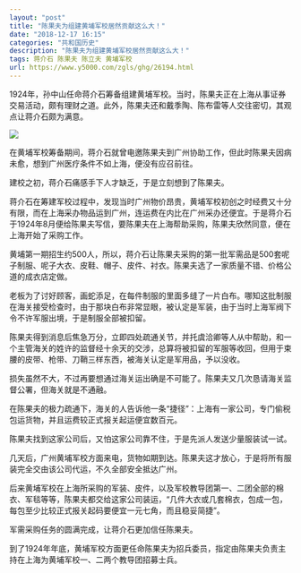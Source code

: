 ```yaml
---
layout: "post"
title: "陈果夫为组建黄埔军校居然贡献这么大！"
date: "2018-12-17 16:15"
categories: "共和国历史"
description: "陈果夫为组建黄埔军校居然贡献这么大！"
tags: 蒋介石 陈果夫 陈立夫 黄埔军校
url: https://www.y5000.com/zgls/ghg/26194.html
---
```






1924年，孙中山任命蒋介石筹备组建黄埔军校。当时，陈果夫正在上海从事证券交易活动，颇有理财之道。此外，陈果夫还和戴季陶、陈布雷等人交往密切，其观点让蒋介石颇为满意。

![](https://img.y5000.com/uploads/allimg/171102/13-1G102153052P5.jpg)

在黄埔军校筹备期间，蒋介石就曾电邀陈果夫到广州协助工作，但此时陈果夫因病未愈，想到广州医疗条件不如上海，便没有应召前往。

建校之初，蒋介石痛感手下人才缺乏，于是立刻想到了陈果夫。

蒋介石在筹建军校过程中，发现当时广州物价昂贵，黄埔军校初创之时经费又十分有限，而在上海采办物品运到广州，连运费在内比在广州采办还便宜。于是蒋介石于1924年8月便给陈果夫写信，要陈果夫在上海帮助采购，陈果夫欣然同意，便在上海开始了采购工作。

黄埔第一期招生约500人，所以，蒋介石让陈果夫采购的第一批军需品是500套呢子制服、呢子大衣、皮鞋、帽子、皮件、衬衣。陈果夫选了一家质量不错、价格公道的成衣店定做。

老板为了讨好顾客，画蛇添足，在每件制服的里面多缝了一片白布。哪知这批制服在海关接受检查时，由于那块白布非常显眼，被认定是军装，由于当时上海军阀下令不许军服出境，于是制服全部被扣留。

陈果夫得到消息后焦急万分，立即四处疏通关节，并托虞洽卿等人从中帮助，和一个主管海关的姓许的监督经十余天的交涉，总算将被扣留的军服等收回，但用于束腰的皮带、枪带、刀鞘三样东西，被海关认定是军用品，予以没收。

损失虽然不大，不过再要想通过海关运出确是不可能了。陈果夫又几次恳请海关监督公署，但海关就是不通融。

在陈果夫的极力疏通下，海关的人告诉他一条“捷径”：上海有一家公司，专门偷税包运货物，并且运费较正式报关起运便宜数百元。

陈果夫找到这家公司后，又怕这家公司靠不住，于是先派人发送少量服装试一试。

几天后，广州黄埔军校方面来电，货物如期到达。陈果夫这才放心，于是将所有服装完全交由该公司代运，不久全部安全抵达广州。

后来黄埔军校在上海所采购的军装、皮件，以及军校教导团第一、二团全部的棉衣、军毯等等，陈果夫都交给这家公司装运，“几件大衣或几套棉衣，包成一包，每包至少比较正式报关起码要便宜一元七角，而且稳妥简捷”。

军需采购任务的圆满完成，让蒋介石更加信任陈果夫。

到了1924年年底，黄埔军校方面更任命陈果夫为招兵委员，指定由陈果夫负责主持在上海为黄埔军校一、二两个教导团招募士兵。
